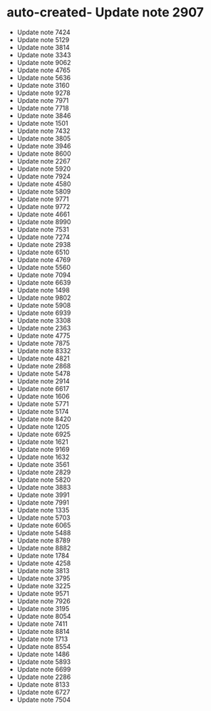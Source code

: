 # auto-created- Update note 2907
- Update note 7424
- Update note 5129
- Update note 3814
- Update note 3343
- Update note 9062
- Update note 4765
- Update note 5636
- Update note 3160
- Update note 9278
- Update note 7971
- Update note 7718
- Update note 3846
- Update note 1501
- Update note 7432
- Update note 3805
- Update note 3946
- Update note 8600
- Update note 2267
- Update note 5920
- Update note 7924
- Update note 4580
- Update note 5809
- Update note 9771
- Update note 9772
- Update note 4661
- Update note 8990
- Update note 7531
- Update note 7274
- Update note 2938
- Update note 6510
- Update note 4769
- Update note 5560
- Update note 7094
- Update note 6639
- Update note 1498
- Update note 9802
- Update note 5908
- Update note 6939
- Update note 3308
- Update note 2363
- Update note 4775
- Update note 7875
- Update note 8332
- Update note 4821
- Update note 2868
- Update note 5478
- Update note 2914
- Update note 6617
- Update note 1606
- Update note 5771
- Update note 5174
- Update note 8420
- Update note 1205
- Update note 6925
- Update note 1621
- Update note 9169
- Update note 1632
- Update note 3561
- Update note 2829
- Update note 5820
- Update note 3883
- Update note 3991
- Update note 7991
- Update note 1335
- Update note 5703
- Update note 6065
- Update note 5488
- Update note 8789
- Update note 8882
- Update note 1784
- Update note 4258
- Update note 3813
- Update note 3795
- Update note 3225
- Update note 9571
- Update note 7926
- Update note 3195
- Update note 8054
- Update note 7411
- Update note 8814
- Update note 1713
- Update note 8554
- Update note 1486
- Update note 5893
- Update note 6699
- Update note 2286
- Update note 8133
- Update note 6727
- Update note 7504
